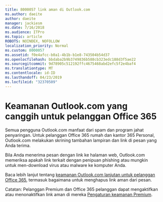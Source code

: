 ```yaml
---
title: 8000057 link aman di Outlook.com
ms.author: daeite
author: daeite
manager: jackiesm
ms.date: 7/16/2018
ms.audience: ITPro
ms.topic: article
ROBOTS: NOINDEX, NOFOLLOW
localization_priority: Normal
ms.custom: 8000057
ms.assetid: f0e4afcc-b0a1-4b1b-b1e8-743504b54d37
ms.openlocfilehash: bbdaba2b9b3749836b588cb323edc188d3f5ae22
ms.sourcegitcommit: 9d78905c512192ffc4675468abd2efc5f2e4baf4
ms.translationtype: MT
ms.contentlocale: id-ID
ms.lasthandoff: 04/23/2019
ms.locfileid: "32370509"
---
```

# <a name="advanced-outlookcom-security-for-office-365-subscribers"></a>Keamanan Outlook.com yang canggih untuk pelanggan Office 365

Semua pengguna Outlook.com manfaat dari spam dan program jahat penyaringan. Untuk pelanggan Office 365 rumah dan kantor 365 Personal, Outlook.com melakukan skrining tambahan lampiran dan link di pesan yang Anda terima.
  
Bila Anda menerima pesan dengan link ke halaman web, Outlook.com memeriksa apakah link terkait dengan penipuan phishing atau mungkin untuk men-download virus atau malware ke komputer Anda.
  
Baca lebih lanjut tentang [keamanan Outlook.com lanjutan untuk pelanggan Office 365](https://go.microsoft.com/fwlink/p/?linkid=2006140), termasuk bagaimana untuk menghapus link aman dari pesan.
  
Catatan: Pelanggan Premium dan Office 365 pelanggan dapat mengaktifkan atau menonaktifkan link aman di mereka [Pengaturan keamanan Premium](https://outlook.live.com/mail/options/premium/security).
